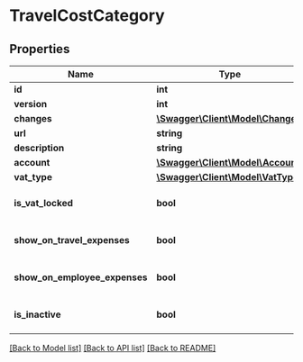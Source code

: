# TravelCostCategory

## Properties
Name | Type | Description | Notes
------------ | ------------- | ------------- | -------------
**id** | **int** |  | [optional] 
**version** | **int** |  | [optional] 
**changes** | [**\Swagger\Client\Model\Change[]**](Change.md) |  | [optional] 
**url** | **string** |  | [optional] 
**description** | **string** |  | 
**account** | [**\Swagger\Client\Model\Account**](Account.md) |  | [optional] 
**vat_type** | [**\Swagger\Client\Model\VatType**](VatType.md) |  | [optional] 
**is_vat_locked** | **bool** |  | [optional] [default to false]
**show_on_travel_expenses** | **bool** |  | [optional] [default to false]
**show_on_employee_expenses** | **bool** |  | [optional] [default to false]
**is_inactive** | **bool** |  | [optional] [default to false]

[[Back to Model list]](../../README.md#documentation-for-models) [[Back to API list]](../../README.md#documentation-for-api-endpoints) [[Back to README]](../../README.md)

